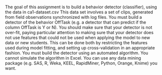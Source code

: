 The goal of this assignment is to build a behavior detector (classifier), using the data in ca1-dataset.csv
This data set involves a set of clips, generated from field observations synchronized with log files. You must build a detector of the behavior OffTask (e.g. a detector that can predict if the column OffTask is Y or N). You should make sure that your detector is not over-fit, paying particular attention to making sure that your detector does not use features that could not be used when applying the model to new data or new students. This can be done both by restricting the features used during model fitting, and setting up cross-validation in an appropriate fashion.
You must build the detector using an automated algorithm. You cannot simulate the algorithm in Excel. You can use any data mining package (e.g. SAS, R, Weka, KEEL, RapidMiner, Python, Orange, Knime) you want.
